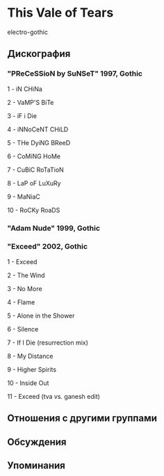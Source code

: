 # This Vale of Tears

electro-gothic

## Дискография

### "PReCeSSioN by SuNSeT" 1997, Gothic

1 -  iN CHiNa
 
2 -  VaMP'S BiTe
 
3 -  iF i Die
 
4 -  iNNoCeNT CHiLD
 
5 -  THe DyiNG BReeD
 
6 -  CoMiNG HoMe
 
7 -  CuBiC RoTaTioN
 
8 -  LaP oF LuXuRy
 
9 -  MaNiaC
 
10 -  RoCKy RoaDS

### "Adam Nude" 1999, Gothic



### "Exceed" 2002, Gothic

1 -  Exceed
 
2 -  The Wind
 
3 -  No More 
 
4 -  Flame
 
5 -  Alone in the Shower
 
6 -  Silence
 
7 -  If I Die (resurrection mix)
 
8 -  My Distance
 
9 -  Higher Spirits
 
10 -  Inside Out
 
11 -  Exceed (tva vs. ganesh edit)


## Отношения с другими группами


## Обсуждения


## Упоминания

